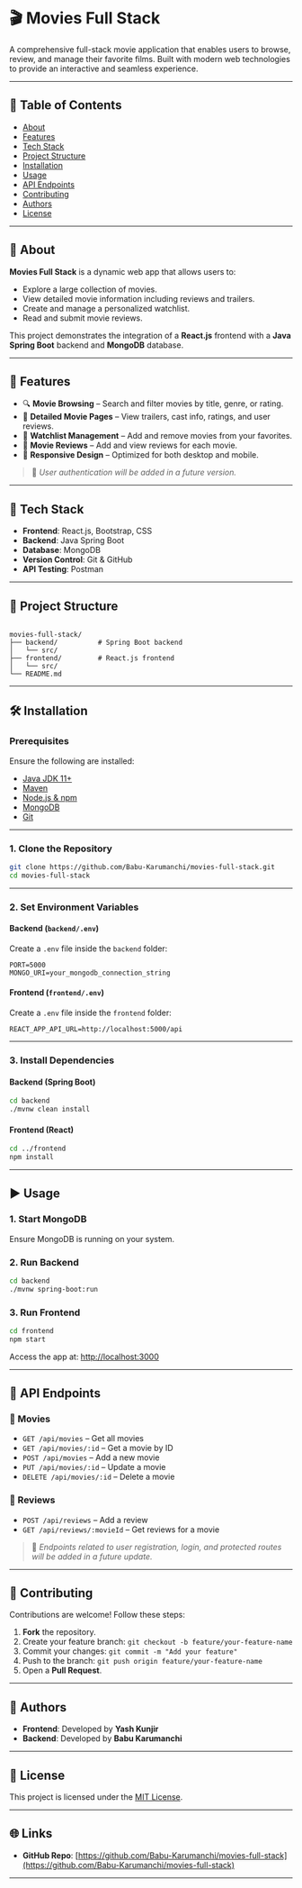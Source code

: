 
# 🎬 Movies Full Stack

A comprehensive full-stack movie application that enables users to browse, review, and manage their favorite films. Built with modern web technologies to provide an interactive and seamless experience.

---

## 📑 Table of Contents

- [About](#about)
- [Features](#features)
- [Tech Stack](#tech-stack)
- [Project Structure](#project-structure)
- [Installation](#installation)
- [Usage](#usage)
- [API Endpoints](#api-endpoints)
- [Contributing](#contributing)
- [Authors](#authors)
- [License](#license)

---

## 📌 About

**Movies Full Stack** is a dynamic web app that allows users to:

- Explore a large collection of movies.
- View detailed movie information including reviews and trailers.
- Create and manage a personalized watchlist.
- Read and submit movie reviews.

This project demonstrates the integration of a **React.js** frontend with a **Java Spring Boot** backend and **MongoDB** database.

---

## 🚀 Features

- 🔍 **Movie Browsing** – Search and filter movies by title, genre, or rating.
- 🎥 **Detailed Movie Pages** – View trailers, cast info, ratings, and user reviews.
- 📄 **Watchlist Management** – Add and remove movies from your favorites.
- 📝 **Movie Reviews** – Add and view reviews for each movie.
- 📱 **Responsive Design** – Optimized for both desktop and mobile.

> 🔐 *User authentication will be added in a future version.*

---

## 🧰 Tech Stack

- **Frontend**: React.js, Bootstrap, CSS
- **Backend**: Java Spring Boot
- **Database**: MongoDB
- **Version Control**: Git & GitHub
- **API Testing**: Postman

---

## 📁 Project Structure

```

movies-full-stack/
├── backend/          # Spring Boot backend
│   └── src/
├── frontend/         # React.js frontend
│   └── src/
└── README.md

````

---

## 🛠️ Installation

### Prerequisites

Ensure the following are installed:

- [Java JDK 11+](https://adoptopenjdk.net/)
- [Maven](https://maven.apache.org/)
- [Node.js & npm](https://nodejs.org/)
- [MongoDB](https://www.mongodb.com/)
- [Git](https://git-scm.com/)

---

### 1. Clone the Repository

```bash
git clone https://github.com/Babu-Karumanchi/movies-full-stack.git
cd movies-full-stack
````

---

### 2. Set Environment Variables

#### Backend (`backend/.env`)

Create a `.env` file inside the `backend` folder:

```
PORT=5000
MONGO_URI=your_mongodb_connection_string
```

#### Frontend (`frontend/.env`)

Create a `.env` file inside the `frontend` folder:

```
REACT_APP_API_URL=http://localhost:5000/api
```

---

### 3. Install Dependencies

#### Backend (Spring Boot)

```bash
cd backend
./mvnw clean install
```

#### Frontend (React)

```bash
cd ../frontend
npm install
```

---

## ▶️ Usage

### 1. Start MongoDB

Ensure MongoDB is running on your system.

### 2. Run Backend

```bash
cd backend
./mvnw spring-boot:run
```

### 3. Run Frontend

```bash
cd frontend
npm start
```

Access the app at: [http://localhost:3000](http://localhost:3000)

---

## 📡 API Endpoints

### 🔹 Movies

* `GET /api/movies` – Get all movies
* `GET /api/movies/:id` – Get a movie by ID
* `POST /api/movies` – Add a new movie
* `PUT /api/movies/:id` – Update a movie
* `DELETE /api/movies/:id` – Delete a movie

### 🔹 Reviews

* `POST /api/reviews` – Add a review
* `GET /api/reviews/:movieId` – Get reviews for a movie

> 🧩 *Endpoints related to user registration, login, and protected routes will be added in a future update.*

---

## 🤝 Contributing

Contributions are welcome! Follow these steps:

1. **Fork** the repository.
2. Create your feature branch:
   `git checkout -b feature/your-feature-name`
3. Commit your changes:
   `git commit -m "Add your feature"`
4. Push to the branch:
   `git push origin feature/your-feature-name`
5. Open a **Pull Request**.

---

## 👥 Authors

* **Frontend**: Developed by **Yash Kunjir**
* **Backend**: Developed by **Babu Karumanchi**

---

## 📄 License

This project is licensed under the [MIT License](LICENSE).

---

## 🌐 Links

* **GitHub Repo**: [https://github.com/Babu-Karumanchi/movies-full-stack](https://github.com/Babu-Karumanchi/movies-full-stack)

---


